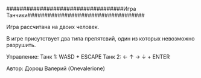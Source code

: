 ###################################Игра Танчики###################################  

Игра рассчитана на двоих человек.

В игре присутствует два типа препятсвий, один из которых невозможно разрушить.

Управление:
Танк 1: 
WASD + ESCAPE
Танк 2: 
←  ↑  → ↓ + ENTER

Автор:
Дорош Валерий (Onevalerione)
